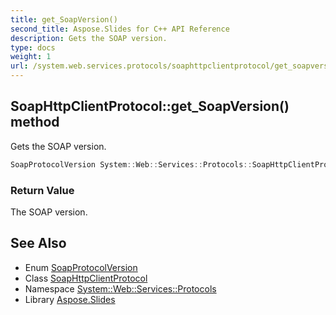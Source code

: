 ```yaml
---
title: get_SoapVersion()
second_title: Aspose.Slides for C++ API Reference
description: Gets the SOAP version.
type: docs
weight: 1
url: /system.web.services.protocols/soaphttpclientprotocol/get_soapversion/
---
```

## SoapHttpClientProtocol::get_SoapVersion() method


Gets the SOAP version.

```cpp
SoapProtocolVersion System::Web::Services::Protocols::SoapHttpClientProtocol::get_SoapVersion()
```


### Return Value

The SOAP version.

## See Also

* Enum [SoapProtocolVersion](../../soapprotocolversion/)
* Class [SoapHttpClientProtocol](../)
* Namespace [System::Web::Services::Protocols](../../)
* Library [Aspose.Slides](../../../)